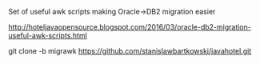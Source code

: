 Set of useful awk scripts making Oracle->DB2 migration easier

http://hoteljavaopensource.blogspot.com/2016/03/oracle-db2-migration-useful-awk-scripts.html

git clone -b migrawk https://github.com/stanislawbartkowski/javahotel.git
